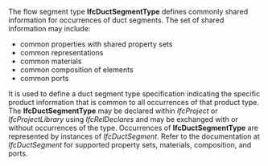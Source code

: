 ﻿The flow segment type **IfcDuctSegmentType** defines commonly shared information for occurrences of duct segments. The set of shared information may include:

* common properties with shared property sets
* common representations
* common materials
* common composition of elements
* common ports

It is used to define a duct segment type specification indicating the specific product information that is common to all occurrences of that product type. The **IfcDuctSegmentType** may be declared within _IfcProject_ or _IfcProjectLibrary_ using _IfcRelDeclares_ and may be exchanged with or without occurrences of the type. Occurrences of **IfcDuctSegmentType** are represented by instances of _IfcDuctSegment_. Refer to the documentation at _IfcDuctSegment_ for supported property sets, materials, composition, and ports.